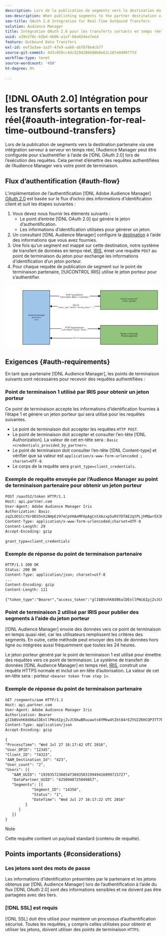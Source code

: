 ```yaml
---
description: Lors de la publication de segments vers la destination du partenaire via une intégration serveur à serveur en temps réel, l’Audience Manager peut être configurée pour s’authentifier à l’aide d’OAuth 2.0 lors de l’exécution des requêtes. Cela permet d’émettre des requêtes authentifiées de l’Audience Manager vers votre point de terminaison.
seo-description: When publishing segments to the partner destination via a realtime server-to-server integration, Audience Manager can be set up to authenticate using OAuth 2.0 when making the requests. This presents the ability to issue authenticated requests from Audience Manager to your endpoint.
seo-title: OAuth 2.0 Integration for Real-Time Outbound Transfers
solution: Audience Manager
title: Intégration OAuth 2.0 pour les transferts sortants en temps réel
uuid: a39e370c-b3bd-4b06-a1af-60a024ee7ee4
feature: Outbound Data Transfers
exl-id: eef3a3ae-1a3f-47e9-aab6-abf878e4cb77
source-git-commit: 4d3c859cc4dc5294286680b0e63c287e0409f7fd
workflow-type: tm+mt
source-wordcount: '450'
ht-degree: 0%

---
```


# [!DNL OAuth 2.0] Intégration pour les transferts sortants en temps réel{#oauth-integration-for-real-time-outbound-transfers}

Lors de la publication de segments vers la destination partenaire via une intégration serveur à serveur en temps réel, l’Audience Manager peut être configurée pour s’authentifier à l’aide de [!DNL OAuth 2.0] lors de l’exécution des requêtes. Cela permet d’émettre des requêtes authentifiées de l’Audience Manager vers votre point de terminaison.

## Flux d’authentification {#auth-flow}

L’implémentation de l’authentification [!DNL Adobe Audience Manager] [OAuth 2.0](https://tools.ietf.org/html/rfc6749#section-4.4) est basée sur le flux d’octroi des informations d’identification client et suit les étapes suivantes :

1. Vous devez nous fournir les éléments suivants :
   * Le point d’entrée [!DNL OAuth 2.0] qui génère le jeton d’authentification.
   * Les informations d’identification utilisées pour générer un jeton.
1. Un consultant [!DNL Audience Manager] configure la [destination](../../../features/destinations/destinations.md) à l’aide des informations que vous avez fournies.
1. Une fois qu’un segment est mappé sur cette destination, notre système de transfert de données en temps réel, [IRIS](../../../reference/system-components/components-data-action.md#iris), émet une requête `POST` au point de terminaison du jeton pour exchange les informations d’identification d’un jeton porteur.
1. Pour chaque requête de publication de segment sur le point de terminaison partenaire, [!UICONTROL IRIS] utilise le jeton porteur pour s’authentifier.

![](assets/oauth2-iris.png)

## Exigences {#auth-requirements}

En tant que partenaire [!DNL Audience Manager], les points de terminaison suivants sont nécessaires pour recevoir des requêtes authentifiées :

### Point de terminaison 1 utilisé par IRIS pour obtenir un jeton porteur

Ce point de terminaison accepte les informations d’identification fournies à l’étape 1 et génère un jeton porteur qui sera utilisé pour les requêtes suivantes.

* Le point de terminaison doit accepter les requêtes `HTTP POST`.
* Le point de terminaison doit accepter et consulter l’en-tête [!DNL Authorization]. La valeur de cet en-tête sera : `Basic <credentials_provided_by_partner>`.
* Le point de terminaison doit consulter l’en-tête [!DNL Content-type] et vérifier que sa valeur est `application/x-www-form-urlencoded ; charset=UTF-8`.
* Le corps de la requête sera `grant_type=client_credentials`.

### Exemple de requête envoyée par l’Audience Manager au point de terminaison partenaire pour obtenir un jeton porteur

```
POST /oauth2/token HTTP/1.1
Host: api.partner.com
User-Agent: Adobe Audience Manager Iris
Authorization: Basic zq2LOO1CcYGrODS5nXiNHpEz97eCpVHAoMF8pAgCntXAzxp5uRV7DTAE2qtPLjhMQwrEX3O6MHV4S
Content-Type: application/x-www-form-urlencoded;charset=UTF-8
Content-Length: 29
Accept-Encoding: gzip
  
grant_type=client_credentials
```

### Exemple de réponse du point de terminaison partenaire

```
HTTP/1.1 200 OK
Status: 200 OK
Content-Type: application/json; charset=utf-8
...
Content-Encoding: gzip
Content-Length: 121
  
{"token_type":"Bearer","access_token":"glIbBVohK8d86alDEnllPWi6IpjZvJC6kwBRuuawts6YMkw4tZkt84rEZYU2ZKHCQP3TT7PnzCQPI0yY"}
```

### Point de terminaison 2 utilisé par IRIS pour publier des segments à l’aide du jeton porteur

[!DNL Audience Manager] envoie des données vers ce point de terminaison en temps quasi réel, car les utilisateurs remplissent les critères des segments. En outre, cette méthode peut envoyer des lots de données hors ligne ou intégrées aussi fréquemment que toutes les 24 heures.

Le jeton porteur généré par le point de terminaison 1 est utilisé pour émettre des requêtes vers ce point de terminaison. Le système de transfert de données [!DNL Audience Manager] en temps réel, [IRIS](../../../reference/system-components/components-data-action.md#iris), construit une requête HTTPS normale et inclut un en-tête d’autorisation. La valeur de cet en-tête sera : porteur `<bearer token from step 1>`.

### Exemple de réponse du point de terminaison partenaire

```
GET /segments/aam HTTP/1.1
Host: api.partner.com
User-Agent: Adobe Audience Manager Iris
Authorization: Bearer glIbBVohK8d86alDEnllPWi6IpjZvJC6kwBRuuawts6YMkw4tZkt84rEZYU2ZKHCQP3TT7PnzCQPI0yY
Content-Type: application/json
Accept-Encoding: gzip
   
{
"ProcessTime": "Wed Jul 27 16:17:42 UTC 2016",
"User_DPID": "12345",
"Client_ID": "74323",
"AAM_Destination_Id": "423",
"User_count": "2",
"Users": [{
   "AAM_UUID": "19393572368547369350319949416899715727",
   "DataPartner_UUID": "4250948725049857",
   "Segments": [{
            "Segment_ID": "14356",
            "Status": "1",
            "DateTime": "Wed Jul 27 16:17:22 UTC 2016"
         }
      ]
   }]
}
```

>[!NOTE]
>
>Cette requête contient un payload standard (contenu de requête).

## Points importants {#considerations}

### Les jetons sont des mots de passe

Les informations d’identification présentées par le partenaire et les jetons obtenus par [!DNL Audience Manager] lors de l’authentification à l’aide du flux [!DNL OAuth 2.0] sont des informations sensibles et ne doivent pas être partagées avec des tiers.

### [!DNL SSL] est requis

[!DNL SSL] doit être utilisé pour maintenir un processus d’authentification sécurisé. Toutes les requêtes, y compris celles utilisées pour obtenir et utiliser les jetons, doivent utiliser des points de terminaison `HTTPS`.
